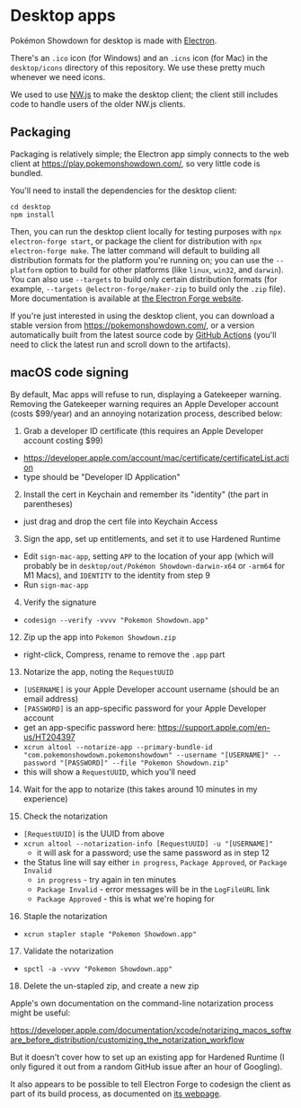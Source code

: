 Desktop apps
============

Pokémon Showdown for desktop is made with [Electron][1].

  [1]: https://www.electronjs.org/

There's an `.ico` icon (for Windows) and an `.icns` icon (for Mac) in the `desktop/icons` directory of this repository. We use these pretty much whenever we need icons.

We used to use [NW.js](https://nwjs.io/) to make the desktop client; the client still includes code to handle users of the older NW.js clients.

Packaging
---------

Packaging is relatively simple; the Electron app simply connects to the web client at https://play.pokemonshowdown.com/, so very little code is bundled.

You'll need to install the dependencies for the desktop client:
```
cd desktop
npm install
```

Then, you can run the desktop client locally for testing purposes with `npx electron-forge start`, or package the client for distribution with `npx electron-forge make`. The latter command will default to building all distribution formats for the platform you're running on; you can use the `--platform` option to build for other platforms (like `linux`, `win32`, and `darwin`). You can also use `--targets` to build only certain distribution formats (for example, `--targets @electron-forge/maker-zip` to build only the `.zip` file). More documentation is available at [the Electron Forge website](https://www.electronforge.io/).

If you're just interested in using the desktop client, you can download a stable version from https://pokemonshowdown.com/, or a version automatically built from the latest source code by [GitHub Actions](https://github.com/smogon/pokemon-showdown-client/actions/workflows/build-desktop.yml) (you'll need to click the latest run and scroll down to the artifacts).

macOS code signing
------------------

By default, Mac apps will refuse to run, displaying a Gatekeeper warning. Removing the Gatekeeper warning requires an Apple Developer account (costs $99/year) and an annoying notarization process, described below:

1. Grab a developer ID certificate (this requires an Apple Developer account costing $99)

  - https://developer.apple.com/account/mac/certificate/certificateList.action
  - type should be "Developer ID Application"

2. Install the cert in Keychain and remember its "identity" (the part in parentheses)

  - just drag and drop the cert file into Keychain Access

3. Sign the app, set up entitlements, and set it to use Hardened Runtime

  - Edit `sign-mac-app`, setting `APP` to the location of your app (which will probably be in `desktop/out/Pokémon Showdown-darwin-x64` or `-arm64` for M1 Macs), and `IDENTITY` to the identity from step 9
  - Run `sign-mac-app`

4. Verify the signature

  - `codesign --verify -vvvv "Pokemon Showdown.app"`

12. Zip up the app into `Pokemon Showdown.zip`

  - right-click, Compress, rename to remove the `.app` part

13. Notarize the app, noting the `RequestUUID`

  - `[USERNAME]` is your Apple Developer account username (should be an email address)
  - `[PASSWORD]` is an app-specific password for your Apple Developer account
  - get an app-specific password here: https://support.apple.com/en-us/HT204397
  - `xcrun altool --notarize-app --primary-bundle-id "com.pokemonshowdown.pokemonshowdown" --username "[USERNAME]" --password "[PASSWORD]" --file "Pokemon Showdown.zip"`
  - this will show a `RequestUUID`, which you'll need

14. Wait for the app to notarize (this takes around 10 minutes in my experience)

15. Check the notarization

  - `[RequestUUID]` is the UUID from above
  - `xcrun altool --notarization-info [RequestUUID] -u "[USERNAME]"`
    - it will ask for a password; use the same password as in step 12
  - the Status line will say either `in progress`, `Package Approved`, or `Package Invalid`
    - `in progress` - try again in ten minutes
    - `Package Invalid` - error messages will be in the `LogFileURL` link
    - `Package Approved` - this is what we're hoping for

16. Staple the notarization

  - `xcrun stapler staple "Pokemon Showdown.app"`

17. Validate the notarization

  - `spctl -a -vvvv "Pokemon Showdown.app"`

18. Delete the un-stapled zip, and create a new zip

Apple's own documentation on the command-line notarization process might be useful:

https://developer.apple.com/documentation/xcode/notarizing_macos_software_before_distribution/customizing_the_notarization_workflow

But it doesn't cover how to set up an existing app for Hardened Runtime (I only figured it out from a random GitHub issue after an hour of Googling).

It also appears to be possible to tell Electron Forge to codesign the client as part of its build process, as documented on [its webpage](https://www.electronjs.org/docs/latest/tutorial/code-signing).
